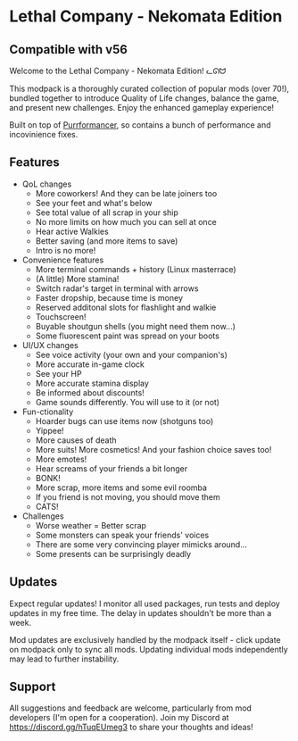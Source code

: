 # Lethal Company - Nekomata Edition

## Compatible with v56

Welcome to the Lethal Company - Nekomata Edition! ᓚᘏᗢ

This modpack is a thoroughly curated collection of popular mods (over 70!), bundled together to introduce Quality of Life changes, balance the game, and present new challenges. Enjoy the enhanced gameplay experience!

Built on top of [Purrformancer](https://thunderstore.io/c/lethal-company/p/Netruitus/Purrformancer/), so contains a bunch of performance and incovinience fixes.

## Features

- QoL changes
    - More coworkers! And they can be late joiners too
    - See your feet and what's below
    - See total value of all scrap in your ship
    - No more limits on how much you can sell at once
    - Hear active Walkies
    - Better saving (and more items to save)
    - Intro is no more!
- Convenience features
    - More terminal commands + history (Linux masterrace)
    - (A little) More stamina!
    - Switch radar's target in terminal with arrows
    - Faster dropship, because time is money
    - Reserved additonal slots for flashlight and walkie
    - Touchscreen!
    - Buyable shoutgun shells (you might need them now...)
    - Some fluorescent paint was spread on your boots
- UI/UX changes
    - See voice activity (your own and your companion's)
    - More accurate in-game clock
    - See your HP
    - More accurate stamina display
    - Be informed about discounts!
    - Game sounds differently. You will use to it (or not)
- Fun-ctionality
    - Hoarder bugs can use items now (shotguns too)
    - Yippee!
    - More causes of death
    - More suits! More cosmetics! And your fashion choice saves too!
    - More emotes!
    - Hear screams of your friends a bit longer
    - BONK!
    - More scrap, more items and some evil roomba
    - If you friend is not moving, you should move them
    - CATS!
- Challenges
    - Worse weather = Better scrap
    - Some monsters can speak your friends' voices
    - There are some very convincing player mimicks around...
    - Some presents can be surprisingly deadly

## Updates

Expect regular updates! I monitor all used packages, run tests and deploy updates in my free time. The delay in updates shouldn't be more than a week.

Mod updates are exclusively handled by the modpack itself - click update on modpack only to sync all mods. Updating individual mods independently may lead to further instability.

## Support

All suggestions and feedback are welcome, particularly from mod developers (I'm open for a cooperation). Join my Discord at https://discord.gg/hTuqEUmeg3 to share your thoughts and ideas!
